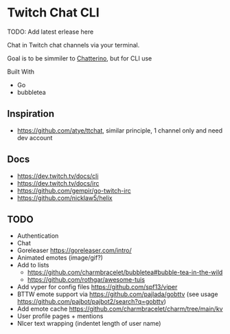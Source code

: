 # Twitch Chat CLI
TODO: Add latest erlease here

Chat in Twitch chat channels via your terminal.

Goal is to be simmiler to [Chatterino](https://chatterino.com/), but for CLI use

Built With
- Go
- bubbletea

## Inspiration
- https://github.com/atye/ttchat, similar principle, 1 channel only and need dev account

## Docs
- https://dev.twitch.tv/docs/cli
- https://dev.twitch.tv/docs/irc
- https://github.com/gempir/go-twitch-irc
- https://github.com/nicklaw5/helix


## TODO
- Authentication
- Chat
- Goreleaser https://goreleaser.com/intro/
- Animated emotes (image/gif?)
- Add to lists
  - https://github.com/charmbracelet/bubbletea#bubble-tea-in-the-wild
  - https://github.com/rothgar/awesome-tuis
- Add vyper for config files https://github.com/spf13/viper
- BTTW emote support via https://github.com/pajlada/gobttv (see usage https://github.com/pajbot/pajbot2/search?q=gobttv)
- Add emote cache https://github.com/charmbracelet/charm/tree/main/kv
- User profile pages + mentions
- NIcer text wrapping (indentet length of user name)
